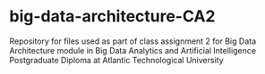 # big-data-architecture-CA2
Repository for files used as part of class assignment 2 for Big Data Architecture module in Big Data Analytics and Artificial Intelligence Postgraduate Diploma at Atlantic Technological University 
